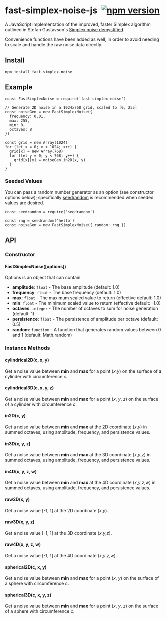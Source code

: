 # fast-simplex-noise-js&ensp;[![npm version](https://badge.fury.io/js/fast-simplex-noise.svg)](https://www.npmjs.com/package/fast-simplex-noise)

A JavaScript implementation of the improved, faster Simplex algorithm outlined in Stefan Gustavson's [Simplex noise demystified](http://webstaff.itn.liu.se/~stegu/simplexnoise/simplexnoise.pdf).

Convenience functions have been added as well, in order to avoid needing to scale and handle the raw noise data directly.

## Install

    npm install fast-simplex-noise

## Example

    const FastSimplexNoise = require('fast-simplex-noise')

    // Generate 2D noise in a 1024x768 grid, scaled to [0, 255]
    const noiseGen = new FastSimplexNoise({
      frequency: 0.01,
      max: 255,
      min: 0,
      octaves: 8
    })

    const grid = new Array(1024)
    for (let x = 0; x < 1024; x++) {
      grid[x] = new Array(768)
      for (let y = 0; y < 768; y++) {
        grid[x][y] = noiseGen.in2D(x, y)
      }
    }

### Seeded Values

You can pass a random number generator as an option (see constructor options below); specifically [seedrandom](https://www.npmjs.com/package/seedrandom) is recommended when seeded values are desired.

    const seedrandom = require('seedrandom')

    const rng = seedrandom('hello')
    const noiseGen = new FastSimplexNoise({ random: rng })

## API

### Constructor

#### FastSimplexNoise([options])
Options is an object that can contain:

- **amplitude**: `float` - The base amplitude (default: 1.0)
- **frequency**: `float` - The base frequency (default: 1.0)
- **max**: `float` - The maximum scaled value to return (effective default: 1.0)
- **min**: `float` - The minimum scaled value to return (effective default: -1.0)
- **octaves**: `integer` - The number of octaves to sum for noise generation (default: 1)
- **persistence**: `float` - The persistence of amplitude per octave (default: 0.5)
- **random**: `function` - A function that generates random values between 0 and 1 (default: Math.random)

### Instance Methods

#### cylindrical2D(c, x, y)
Get a noise value between **min** and **max** for a point (*x*,*y*) on the surface of a cylinder with circumference *c*.

#### cylindrical3D(c, x, y, z)
Get a noise value between **min** and **max** for a point (*x*, *y*, *z*) on the surface of a cylinder with circumference *c*.

#### in2D(x, y)
Get a noise value between **min** and **max** at the 2D coordinate (*x*,*y*) in summed octaves, using amplitude, frequency, and persistence values.

#### in3D(x, y, z)
Get a noise value between **min** and **max** at the 3D coordinate (*x*,*y*,*z*) in summed octaves, using amplitude, frequency, and persistence values.

#### in4D(x, y, z, w)
Get a noise value between **min** and **max** at the 4D coordinate (*x*,*y*,*z*,*w*) in summed octaves, using amplitude, frequency, and persistence values.

#### raw2D(x, y)
Get a noise value [-1, 1] at the 2D coordinate (*x*,*y*).

#### raw3D(x, y, z)
Get a noise value [-1, 1] at the 3D coordinate (*x*,*y*,*z*).

#### raw4D(x, y, z, w)
Get a noise value [-1, 1] at the 4D coordinate (*x*,*y*,*z*,*w*).

#### spherical2D(c, x, y)
Get a noise value between **min** and **max** for a point (*x*, *y*) on the surface of a sphere with circumference *c*.

#### spherical3D(c, x, y, z)
Get a noise value between **min** and **max** for a point (*x*, *y*, *z*) on the surface of a sphere with circumference *c*.

